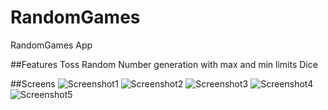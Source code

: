 # RandomGames
RandomGames App

##Features
Toss
Random Number generation with max and min limits
Dice

##Screens
![Screenshot1](../main/screenshots/S1.png)
![Screenshot2](../main/screenshots/S2.png)
![Screenshot3](../master/screenshots/S3.png)
![Screenshot4](../master/screenshots/S4.png)
![Screenshot5](../master/screenshots/S5.png)


